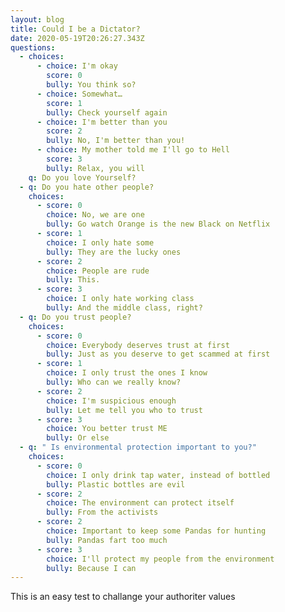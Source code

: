 ```yaml
---
layout: blog
title: Could I be a Dictator?
date: 2020-05-19T20:26:27.343Z
questions:
  - choices:
      - choice: I'm okay
        score: 0
        bully: You think so?
      - choice: Somewhat…
        score: 1
        bully: Check yourself again
      - choice: I'm better than you
        score: 2
        bully: No, I'm better than you!
      - choice: My mother told me I'll go to Hell
        score: 3
        bully: Relax, you will
    q: Do you love Yourself?
  - q: Do you hate other people?
    choices:
      - score: 0
        choice: No, we are one
        bully: Go watch Orange is the new Black on Netflix
      - score: 1
        choice: I only hate some
        bully: They are the lucky ones
      - score: 2
        choice: People are rude
        bully: This.
      - score: 3
        choice: I only hate working class
        bully: And the middle class, right?
  - q: Do you trust people?
    choices:
      - score: 0
        choice: Everybody deserves trust at first
        bully: Just as you deserve to get scammed at first
      - score: 1
        choice: I only trust the ones I know
        bully: Who can we really know?
      - score: 2
        choice: I'm suspicious enough
        bully: Let me tell you who to trust
      - score: 3
        choice: You better trust ME
        bully: Or else
  - q: " Is environmental protection important to you?"
    choices:
      - score: 0
        choice: I only drink tap water, instead of bottled
        bully: Plastic bottles are evil
      - score: 2
        choice: The environment can protect itself
        bully: From the activists
      - score: 2
        choice: Important to keep some Pandas for hunting
        bully: Pandas fart too much
      - score: 3
        choice: I'll protect my people from the environment
        bully: Because I can
---
```

This is an easy test to challange your authoriter values 